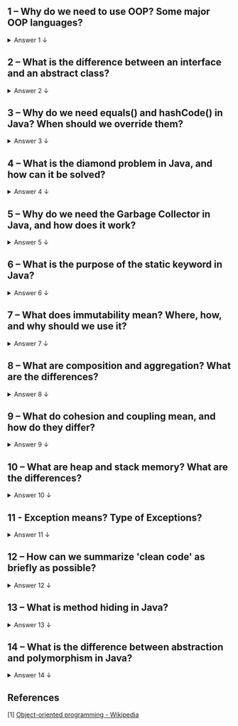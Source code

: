 ## 1 – Why do we need to use OOP? Some major OOP languages?

<details>
<summary>Answer 1 ↓</summary>

Object-oriented programming organizes code into self-contained units that model real-world entities.
OOP begins by abstracting an object from a goal. By focusing on a single component, it can be
designed, tested, and refined independently. A well-designed object can be reused or extended later
without impacting other parts of the code.

**Example:**  
Imagine developing a smart home system. You might start by creating a `Light` class that manages
properties like brightness, color, and power status. Later, you can extend this class to build
specialized smart lights with added features like remote control or scheduling—all without affecting
the core functionality of the `Light` class.

Major OOP languages:  
Ada, ActionScript, C++, Common Lisp, C#, Dart, Eiffel, Fortran 2003, Haxe, Java, JavaScript, Kotlin,
Logo, MATLAB, Objective-C, Object Pascal, Perl, PHP, Python, R, Raku, Ruby, Scala, SIMSCRIPT,
Simula, Smalltalk, Swift, Vala and Visual Basic.NET [[1]](#1).
</details>

## 2 – What is the difference between an interface and an abstract class?

<details>
<summary>Answer 2 ↓</summary>

| Feature                 | Interface                                                   | Abstract Class                                   |
|-------------------------|-------------------------------------------------------------|--------------------------------------------------|
| Method Implementation   | Only abstract methods (default methods allowed from Java 8) | Can have both abstract and concrete methods      |
| Method Access Modifiers | All methods are implicitly `public abstract`                | Can use any access modifier                      |
| Constants/Fields        | Only `public static final` constants allowed                | Can have instance (non-final, non-static) fields |
| Inheritance             | Supports multiple inheritance                               | Supports single inheritance only                 |
| Constructors            | Not allowed                                                 | Allowed                                          |
| Instance Variables      | Not allowed                                                 | Allowed                                          |


</details>

## 3 – Why do we need equals() and hashCode() in Java? When should we override them?

<details>
<summary>Answer 3 ↓</summary>

Both methods serve to enable object comparison and hash-based collection operations:
Both are defined in the root `Object` class.

### `equals()`

The original intent of the equals() method is to determine logical equality between two objects.

- **Default implementation (Object class):**
  Checks if two object references refer to the same memory location (== reference equality).
- **Typical usage (Overridden implementation):**
  Checks if two objects have the same value or state (logical equality).

### `hashcode()`

The original intent of hashCode() is to provide a numeric hash representation of the object's
internal state, allowing the object to be stored and efficiently retrieved in hash-based
collections (e.g., HashMap, HashSet, Hashtable).

- **Default implementation (Object class):**
  Returns an integer typically related to the object's memory address.
- **Typical usage (Overridden implementation):**
  Calculates a consistent hash value based on fields that contribute to logical equality.

**When to override them:**

- Override both methods when you need to compare objects based on their content rather than their
  memory reference.
- Always override both methods together to maintain the contract: if two objects are equal according
  to equals(), they must have the same hashCode().
- Override when your objects will be used in hash-based collections like HashMap, HashSet, or
  Hashtable.

</details>

## 4 – What is the diamond problem in Java, and how can it be solved?

<details>
<summary>Answer 4 ↓</summary>

The **diamond problem** occurs when a class inherits methods from two classes, which both inherit
from a common superclass. This creates ambiguity about which inherited method to use:

```
      A
     / \
    B   C
     \ /
      D
```

- Class `A` defines a method.
- Classes `B` and `C` override it differently.
- Class `D` inherits from both `B` and `C`.  
  **Ambiguity:** Which method does `D` inherit?

---

**How Java Handles the Diamond Problem:**

1. **Single Inheritance**  
   Java allows only one superclass per class. This eliminates traditional diamond problems:
   ```java
   class D extends B {} // Only ONE superclass allowed
   ```

2. **Interfaces** (Before Java 8)  
   Java allows multiple interfaces but traditionally interfaces didn't have implementations, so no
   conflict occurs.

3. **Default Methods (Java 8+)**  
   Interfaces can now have default method implementations, potentially reintroducing the diamond
   problem. Java solves this by:
    - If two interfaces have the same default method, the class **must explicitly override** the
      method.
    - Use explicit syntax to choose a specific interface's default method:
      ```java
      InterfaceName.super.methodName();
      ```

---

**Example:**

```java
interface InterfaceA {
    default void print() {
        System.out.println("Interface A");
    }
}

interface InterfaceB extends InterfaceA {
    default void print() {
        System.out.println("Interface B");
    }
}

interface InterfaceC extends InterfaceA {
    default void print() {
        System.out.println("Interface C");
    }
}

// Diamond problem: Class implements two interfaces with same default method
class MyClass implements InterfaceB, InterfaceC {
    @Override
    public void print() {
        // Explicitly resolve ambiguity
        InterfaceB.super.print(); // or InterfaceC.super.print()
    }
}
```

**Output:**

```
Interface B
```

---
</details>

## 5 – Why do we need the Garbage Collector in Java, and how does it work?

<details>
<summary>Answer 5 ↓</summary>

**Why we need the Garbage Collector:**

- **Memory Management Automation**: Eliminates the need for manual memory allocation and
  deallocation.
- **Prevention of Memory Leaks**: Automatically reclaims memory that is no longer referenced,
  preventing memory leaks.
- **Reduction of Bugs**: Eliminates common memory-related bugs like dangling pointers, double frees,
  and memory fragmentation.
- **Developer Productivity**: Allows developers to focus on application logic rather than memory
  management details.

**How the Garbage Collector works:**

1. **Mark**: The GC starts from "root" objects (like static variables, local variables in the
   current execution thread) and marks all objects that are reachable from these roots as "live."

2. **Sweep/Clean**: Any objects that weren't marked in the first phase are considered unreachable
   and can be removed. The memory occupied by these objects is then reclaimed.

3. **Compact (optional)**: Some GC algorithms also compact the heap by moving all surviving objects
   together, eliminating memory fragmentation.

**Java's Garbage Collection Implementations:**

- **Serial GC**: Simple, single-threaded collector.
- **Parallel GC**: Uses multiple threads for the young generation collection.
- **Concurrent Mark Sweep (CMS)**: Minimizes pauses by doing most of the work concurrently with the
  application.
- **G1 (Garbage First)**: Divides the heap into regions and prioritizes collection in regions with
  the most garbage.
- **ZGC and Shenandoah**: Low-latency collectors designed for very large heaps with minimal pause
  times.

</details>

## 6 – What is the purpose of the static keyword in Java?

<details>
<summary>Answer 6 ↓</summary>

The static keyword in Java is used to indicate that a particular member belongs to the type itself,
rather than to instances of that type. It has several key purposes:

**1. Static Variables (Class Variables):**

- Shared across all instances of a class.
- Exist even when no instances of the class exist.
- Used for constants, counters, or any data that should be common to all instances.
- Example: `private static int instanceCount = 0;`

**2. Static Methods (Class Methods):**

- Can be called without creating an instance of the class.
- Cannot access instance variables or methods directly.
- Used for utility functions that don't depend on instance state.
- Example: `public static double calculateArea(double radius) { return Math.PI * radius * radius; }`

**3. Static Blocks:**

- Execute when the class is first loaded into memory.
- Used for static initialization that requires more than a simple assignment.
- Example:
  ```java
  static {
      System.out.println("Class is being loaded");
      propertyMap = new HashMap<>();
  }
  ```

**4. Static Inner Classes:**

- Nested classes that don't have access to the instance variables of the outer class.
- Can be instantiated without an instance of the outer class.
- Example: `static class Helper { ... }`

**5. Static Imports:**

- Allow static members of other classes to be used without class qualification.
- Example: `import static java.lang.Math.PI;` allows using `PI` directly instead of `Math.PI`.

</details>

## 7 – What does immutability mean? Where, how, and why should we use it?

<details>
<summary>Answer 7 ↓</summary>

Immutability means that once an object is created, its state cannot be changed. All the information
in the object is set when the object is created and cannot be modified afterwards. If you need to
change something, you create a new object with the modified values instead.

**Where** should we use immutability:

1. **Value Objects**: Objects that represent values rather than entities (e.g., Money, Date, Time)
2. **Data Transfer Objects (DTOs)**: Objects used to transfer data between systems
3. **Configuration Objects**: Objects that hold configuration settings
4. **Cache Keys**: Objects used as keys in cache systems
5. **Multi-threaded Environments**: Objects shared between threads

**How** to create immutable classes in Java:

1. Make the class final
2. Make all fields private and final
3. Don't provide setter methods
4. If the class contains mutable objects:
    - Don't provide methods that modify the mutable objects
    - Don't share references to the mutable objects
    - Make defensive copies in constructors and accessor methods

**Why** use immutability:

1. **Thread Safety**: Immutable objects are inherently thread-safe as their state cannot change.
2. **Simplicity**: Without state changes, behavior is more predictable and easier to reason about.
3. **Security**: Prevents accidental or malicious state modification.
4. **Hash-based Collections**: Safe to use as keys in HashMaps or elements in HashSets.
5. **Caching**: Can be safely cached without worrying about state changes.
6. **Failure Atomicity**: No need to worry about objects being in an inconsistent state if an
   exception occurs.

**Examples of immutable classes in Java:**

- String
- All primitive wrapper classes (Integer, Long, Double, etc.)
- BigInteger and BigDecimal
- LocalDate, LocalTime, LocalDateTime

</details>

## 8 – What are composition and aggregation? What are the differences?

<details>
<summary>Answer 8 ↓</summary>

Both composition and aggregation are forms of association between classes that represent "
whole-part" or "has-a" relationships, but they differ in the strength of the relationship and the
lifecycle dependency.

**Composition:**

- **Definition**: A strong "whole-part" relationship where the part cannot exist without the whole.
- **Lifecycle**: The lifecycle of the part is dependent on the lifecycle of the whole. When the
  whole is destroyed, its parts are also destroyed.
- **Ownership**: The whole has exclusive ownership of its parts.
- **UML Representation**: Solid diamond on the whole side of the relationship.

**Aggregation:**

- **Definition**: A weak "whole-part" relationship where the part can exist independently of the
  whole.
- **Lifecycle**: The part can exist independently of the whole. When the whole is destroyed, its
  parts continue to exist.
- **Ownership**: The whole does not have exclusive ownership of its parts, which may be shared.
- **UML Representation**: Hollow diamond on the whole side of the relationship.

**Differences illustrated with examples:**

**Composition Example:**

```java
// House and Room - Composition
public class House {
    private final Room bedroom;
    private final Room kitchen;

    public House() {
        this.bedroom = new Room("Bedroom");
        this.kitchen = new Room("Kitchen");
    }

    // When House is garbage collected, the Room objects
    // will also be garbage collected as they're only
    // referenced by this House
}

public class Room {
    private final String name;

    public Room(String name) {
        this.name = name;
    }
}
```

**Aggregation Example:**

```java
// University and Professor - Aggregation
public class University {
    private final List<Professor> faculty;

    public University() {
        this.faculty = new ArrayList<>();
    }

    public void addProfessor(Professor professor) {
        faculty.add(professor);
    }

    // If the University object is garbage collected,
    // the Professor objects can still exist if referenced elsewhere
}

public class Professor {
    private final String name;

    public Professor(String name) {
        this.name = name;
    }

    // Professor can exist without a University
}
```

</details>

## 9 – What do cohesion and coupling mean, and how do they differ?

<details>
<summary>Answer 9 ↓</summary>

**Cohesion** and **coupling** are fundamental software design principles that help evaluate the
quality of a software system's structure.

**Cohesion** is he degree to which elements within a module belong together. It focuses on the
internal structure of a module/class. High cohesion would mean a module/class has a single,
well-defined responsibility.

- **Benefits of High Cohesion**:
    - Easier to understand and maintain
    - More reusable
    - Less impacted by changes in other parts of the system
    - Easier to test

**Coupling** is the degree of interdependence between modules/classes. It focuses on relationships
between different modules/classes. Loose coupling would mean modules have minimal dependencies on
each other.

- **Benefits of Loose Coupling**:
    - Changes in one module have minimal impact on others
    - Modules can be developed, tested, and understood in isolation
    - Enhanced reusability and maintainability
    - Easier to refactor

| Aspect     | Cohesion                                    | Coupling                                        |
|------------|---------------------------------------------|-------------------------------------------------|
| Focus      | Relationships within a module/class         | Relationships between different modules/classes |
| Definition | How focused a module is on a single purpose | How dependent modules are on each other         |

The ideal software design aims for **high cohesion** and **loose coupling**.
</details>

## 10 – What are heap and stack memory? What are the differences?

<details>
<summary>Answer 10 ↓</summary>

Stack Memory:

- Stores local variables and method calls.
- Allocated automatically when methods run; cleared after completion (Last-In, First-Out).
- Smaller size, but faster.
- Each thread has its own stack.
- Short-lived data (exists only during method execution).

Heap Memory:

- Stores objects created with `new`, classes, and static variables.
- Managed by Java's Garbage Collector; cleared when objects have no references.
- Larger size, slower access, shared across threads.
- Longer-lived data (exists until garbage collected).

Key Differences:

| Feature           | Stack                                | Heap                               |
|-------------------|--------------------------------------|------------------------------------|
| Memory management | Automatic, LIFO                      | Garbage collected                  |
| Size              | Smaller, fixed                       | Larger, dynamic                    |
| Scope             | Thread-specific                      | Shared among threads               |
| Lifetime          | Short-lived                          | Long-lived                         |
| Content Examples  | Method calls, primitives, references | Objects, classes, static variables |
| Speed             | Faster                               | Slower                             |
| Errors            | StackOverflowError                   | OutOfMemoryError                   |

Example:

```java
public void exampleMethod() {
    int count = 10;                       // Stack
    boolean flag = true;                  // Stack
    String name = "Java";     // Reference on stack, object on heap
    int[] numbers = new int[5];           // Reference on stack, array object on heap
    anotherMethod(count);                 // New method call adds frame to stack
}
```

</details>

## 11 - Exception means? Type of Exceptions?

<details>
<summary>Answer 11 ↓</summary>

An exception is an unexpected event during program execution that interrupts normal flow. When an
exception happens, Java creates an object representing the error, which can be handled by the code
or passed up to other methods.

**1. Based on Handling Requirements:**

- **Checked Exceptions**
    - Must be caught or declared (`try-catch` or `throws`)
    - Typically recoverable situations.
    - Examples: `IOException`, `SQLException`, `ClassNotFoundException`

- **Unchecked Exceptions**
    - Don’t require explicit catching or declaration.
    - Usually represent programming mistakes or system errors.
    - Includes:
        - **RuntimeExceptions**: e.g., `NullPointerException`, `ArrayIndexOutOfBoundsException`
        - **Errors**: Serious issues, typically not handled by code, e.g., `OutOfMemoryError`

**2. Based on Exception Hierarchy:**

- **Throwable** (root class)
    - **Error**: Serious system problems (usually not handled)
        - Examples: `OutOfMemoryError`, `StackOverflowError`

    - **Exception**: Conditions that programs may handle
        - **RuntimeException** (unchecked)
            - Examples: `NullPointerException`, `ArithmeticException`, `IllegalArgumentException`

        - **Other Exceptions** (checked)
            - Examples: `IOException`, `SQLException`, `InterruptedException`

**3. Custom Exceptions:**
Developers can define their own exceptions:

```java
// Checked Exception Example
public class InsufficientFundsException extends Exception {
    public InsufficientFundsException(String message) {
        super(message);
    }
}

// Unchecked Exception Example
public class DataProcessingException extends RuntimeException {
    public DataProcessingException(String message, Throwable cause) {
        super(message, cause);
    }
}
```

**Exception Handling Mechanisms:**

- `try-catch`: Handle exceptions
- `try-catch-finally`: Guarantees execution of code in `finally`
- `try-with-resources`: Auto-close resources
- `throws`: Declare possible exceptions from a method
- `throw`: Manually trigger an exception

</details>

## 12 – How can we summarize 'clean code' as briefly as possible?

<details>
<summary>Answer 12 ↓</summary>

"Clean code is code that has been taken care of."
</details>

## 13 – What is method hiding in Java?

<details>
<summary>Answer 13 ↓</summary>

Method Hiding applies **only to static methods**. Is decided at **compile-time**, not runtime. Does
**not support polymorphism**.

**Example:**

```java
class Parent {
    public static void display() {
        System.out.println("Static method in Parent");
    }

    public void show() {
        System.out.println("Instance method in Parent");
    }
}

class Child extends Parent {
    // Hides Parent's static method
    public static void display() {
        System.out.println("Static method in Child");
    }

    // Overrides Parent's instance method
    @Override
    public void show() {
        System.out.println("Instance method in Child");
    }
}

public class Main {
    public static void main(String[] args) {
        Parent p = new Child();

        Parent.display();  // Output: "Static method in Parent" (method hiding, based on reference type)
        p.show();     // Output: "Instance method in Child" (method overriding, based on object type)

        Child.display();  // Output: "Static method in Child"
    }
}
```

**Differences between Method Hiding and Overriding:**

| Feature           | Method Hiding  | Method Overriding     |
|-------------------|----------------|-----------------------|
| Applies to        | Static methods | Instance methods      |
| Binding           | Compile-time   | Runtime               |
| Decision based on | Reference type | Actual object type    |
| Polymorphism      | No             | Yes                   |
| `@Override`       | Not allowed    | Allowed (recommended) |

</details>

## 14 – What is the difference between abstraction and polymorphism in Java?

<details>
<summary>Answer 14 ↓</summary>

**Abstraction** means hiding internal details and only showing the essential functionality of an
object. Focuses on **what** the object does. Utilizes abstract classes, interfaces, encapsulation.

**Polymorphism** means that the same operation can behave differently with different objects.
Focuses on **how** an object behaves differently based on its actual type. Utilizes method
overriding, interfaces, method overloading.

---

**Abstraction Example:**

```java
// Abstract class representing a vehicle
abstract class Vehicle {
    abstract void startEngine(); // Abstract method (no implementation)

    void stopEngine() { // Regular method
        System.out.println("Engine stopped");
    }
}

// Concrete implementation
class Car extends Vehicle {
    void startEngine() {
        System.out.println("Car engine started");
    }
}
```

**Polymorphism Example:**

```java
class Motorcycle extends Vehicle {
    void startEngine() {
        System.out.println("Motorcycle engine started");
    }
}

public class Main {
    public static void main(String[] args) {
        Vehicle car = new Car();
        Vehicle motorcycle = new Motorcycle();

        car.startEngine();        // Output: "Car engine started"
        motorcycle.startEngine(); // Output: "Motorcycle engine started"
    }
}
```

---

**Differences:**

| Aspect            | Abstraction                  | Polymorphism                     |
|-------------------|------------------------------|----------------------------------|
| Purpose           | Hide complexity              | Objects behave differently       |
| Question answered | "What does it do?"           | "How does it behave?"            |
| Tools in Java     | Abstract classes, interfaces | Method overriding, interfaces    |
| Level             | Class design                 | Runtime behavior                 |
| Relationship      | Provides common interfaces   | Uses interfaces to vary behavior |

</details>

## References

<a id="1">[1]</a> [Object-oriented programming - Wikipedia](https://en.wikipedia.org/wiki/Object-oriented_programming#:~:text=Significant%20object%2Doriented%20languages%20include,Vala%20and%20Visual%20Basic.NET)